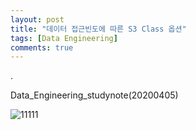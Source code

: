 ```yaml
---
layout: post
title: "데이터 접근빈도에 따른 S3 Class 옵션"
tags: [Data Engineering]
comments: true
---
```


.

Data_Engineering_studynote(20200405)

![11111](https://user-images.githubusercontent.com/41605276/79067527-e8587180-7cfa-11ea-95ca-a14eda74b9ff.png)
